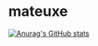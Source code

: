 # mateuxe
 [![Anurag's GitHub stats](https://github-readme-stats.vercel.app/api?username=mateuxe)](https://github.com/anuraghazra/github-readme-stats)
